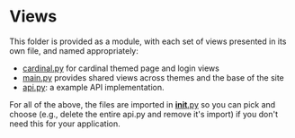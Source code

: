 # Views

This folder is provided as a module, with each set of views presented in its own file, and 
named appropriately:

 - [cardinal.py](cardinal.py) for cardinal themed page and login views
 - [main.py](main.py) provides shared views across themes and the base of the site
 - [api.py](api.py): a example API implementation.

For all of the above, the files are imported in [__init__.py](__init__.py)
so you can pick and choose (e.g., delete the entire api.py and remove it's import)
if you don't need this for your application.
